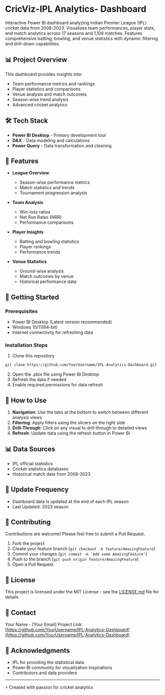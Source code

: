 # CricViz-IPL Analytics- Dashboard

Interactive Power BI dashboard analyzing Indian Premier League (IPL) cricket data from 2008-2023. Visualizes team performances, player stats, and match analytics across 17 seasons and 1,106 matches. Features comprehensive batting, bowling, and venue statistics with dynamic filtering and drill-down capabilities.

## 📊 Project Overview

This dashboard provides insights into:
- Team performance metrics and rankings
- Player statistics and comparisons
- Venue analysis and match outcomes
- Season-wise trend analysis
- Advanced cricket analytics

## 🛠️ Tech Stack

- **Power BI Desktop** - Primary development tool
- **DAX** - Data modeling and calculations
- **Power Query** - Data transformation and cleaning

## 📝 Features

- **League Overview**
  - Season-wise performance metrics
  - Match statistics and trends
  - Tournament progression analysis

- **Team Analysis**
  - Win-loss ratios
  - Net Run Rates (NRR)
  - Performance comparisons

- **Player Insights**
  - Batting and bowling statistics
  - Player rankings
  - Performance trends

- **Venue Statistics**
  - Ground-wise analysis
  - Match outcomes by venue
  - Historical performance data

## 🚀 Getting Started

### Prerequisites
- Power BI Desktop (Latest version recommended)
- Windows 10/11(64-bit)
- Internet connectivity for refreshing data

### Installation Steps
1. Clone this repository
```bash
git clone https://github.com/YourUsername/IPL-Analytics-Dashboard.git
```
2. Open the .pbix file using Power BI Desktop
3. Refresh the data if needed
4. Enable required permissions for data refresh

## 📖 How to Use

1. **Navigation**: Use the tabs at the bottom to switch between different analysis views
2. **Filtering**: Apply filters using the slicers on the right side
3. **Drill-Through**: Click on any visual to drill through to detailed views
4. **Refresh**: Update data using the refresh button in Power BI

## 📊 Data Sources

- IPL official statistics
- Cricket statistics databases
- Historical match data from 2008-2023

## 🔄 Update Frequency

- Dashboard data is updated at the end of each IPL season
- Last Updated: 2023 season

## 🤝 Contributing

Contributions are welcome! Please feel free to submit a Pull Request.

1. Fork the project
2. Create your feature branch (`git checkout -b feature/AmazingFeature`)
3. Commit your changes (`git commit -m 'Add some AmazingFeature'`)
4. Push to the branch (`git push origin feature/AmazingFeature`)
5. Open a Pull Request

## 📜 License

This project is licensed under the MIT License - see the [LICENSE.md](LICENSE.md) file for details

## 👥 Contact

Your Name - [Your Email]
Project Link: [https://github.com/YourUsername/IPL-Analytics-Dashboard](https://github.com/YourUsername/IPL-Analytics-Dashboard)

## 🙏 Acknowledgments

- IPL for providing the statistical data
- Power BI community for visualization inspirations
- Contributors and data providers

---
⚡️ Created with passion for cricket analytics
